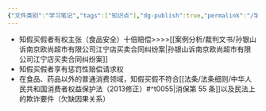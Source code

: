 ```yaml
---
{"文件类别":"学习笔记","tags":["知识点"],"dg-publish":true,"permalink":"/学习笔记/知识点/知假买假/","dgPassFrontmatter":true}
---
```


- 知假买假者有权主张（食品安全）十倍赔偿>>>>[[案例分析/裁判文书/孙银山诉南京欧尚超市有限公司江宁店买卖合同纠纷案\|孙银山诉南京欧尚超市有限公司江宁店买卖合同纠纷案]]
- 知假买假者享有惩罚性赔偿请求权
- 在食品、药品以外的普通消费领域，知假买假不符合[[法条/法条细则/中华人民共和国消费者权益保护法（2013修正）#^t0055\|消保第 55 条]]以及民法上的欺诈要件（欠缺因果关系）